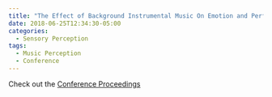 ```yaml
---
title: "The Effect of Background Instrumental Music On Emotion and Performance"
date: 2018-06-25T12:34:30-05:00
categories:
  - Sensory Perception
tags:
  - Music Perception
  - Conference
---
```



Check out the [Conference Proceedings][URL] 

[URL]:  http://www.iadisportal.org/digital-library/the-effect-of-background-instrumental-music-on-emotion-and-performance